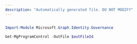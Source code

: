 ```yaml
---
description: "Automatically generated file. DO NOT MODIFY"
---
```


```powershell

Import-Module Microsoft.Graph.Identity.Governance

Get-MgProgramControl -OutFile $outFileId

```